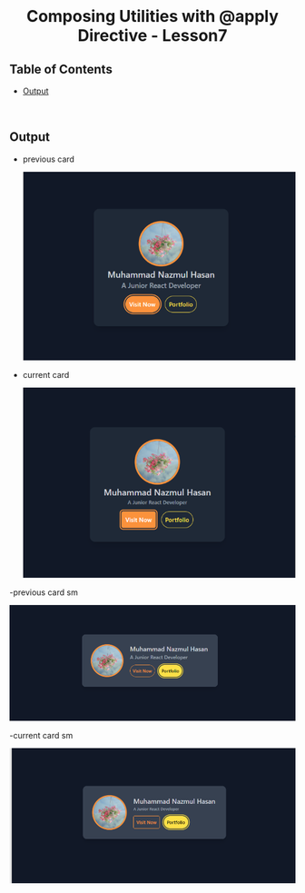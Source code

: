 <br />
 <p align="center">
    <h1 align="center">Composing Utilities with @apply Directive - Lesson7</h1>
</p>

<!-- TABLE OF CONTENTS -->

## Table of Contents

- [Output](#output)

<br>

## Output

- previous card

  ![responsive card design](./images/Composing%20Utilities%20with%20%40apply%20Directive.png)

- current card

  ![responsive card design](./images/%40layer%20Directive.png)

-previous card sm

![responsive card design for sm:max-w-md](./images/Composing%20Utilities%20with%20%40apply%20Directive2.png)

-current card sm

![responsive card design for sm:max-w-md](./images/%40layer%20Directive2.png)

<br>
